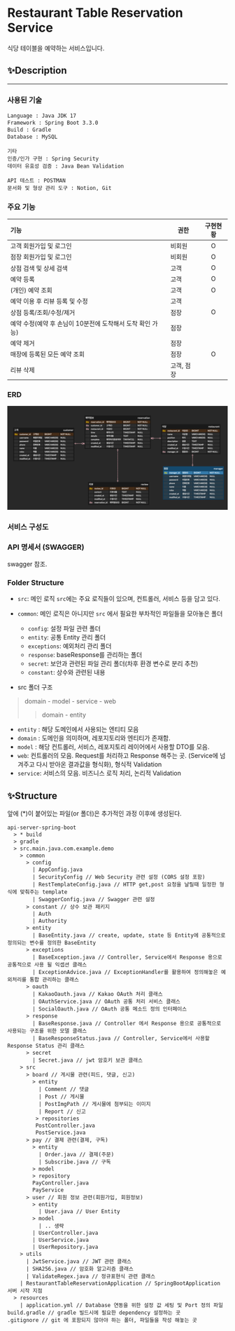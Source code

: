 # Restaurant Table Reservation Service
식당 테이블을 예약하는 서비스입니다.


## ✨Description
- - -
### 사용된 기술
```
Language : Java JDK 17
Framework : Spring Boot 3.3.0
Build : Gradle
Database : MySQL

기타
인증/인가 구현 : Spring Security
데이터 유효성 검증 : Java Bean Validation

API 테스트 : POSTMAN
문서화 및 형상 관리 도구 : Notion, Git
```

### 주요 기능
| 기능                                  | 권한     | 구현현황 |
|:------------------------------------|--------|:----:|
| 고객 회원가입 및 로그인                       | 비회원    |  O   |
| 점장 회원가입 및 로그인                       | 비회원    |  O   |
| 상점 검색 및 상세 검색                       | 고객     |  O   |
| 예약 등록                               | 고객     |  O   |
| (개인) 예약 조회                          | 고객     |  O   |
| 예약 이용 후 리뷰 등록 및 수정                  | 고객     |      |
| 상점 등록/조회/수정/제거                      | 점장     |  O   |
| 예약 수정(예약 후 손님이 10분전에 도착해서 도착 확인 가능) | 점장     |      |
| 예약 제거                               | 점장     |      |
| 매장에 등록된 모든 예약 조회                    | 점장     |  O   |
| 리뷰 삭제                               | 고객, 점장 |      |

### ERD

![erd](./erd.png)

### 서비스 구성도



### API 명세서 (SWAGGER)
swagger 참조.

### Folder Structure
- `src`: 메인 로직
  `src`에는 주요 로직들이 있으며, 컨트롤러, 서비스 등을 담고 있다.
- `common`: 메인 로직은 아니지만 `src` 에서 필요한 부차적인 파일들을 모아놓은 폴더
    - `config`: 설정 파일 관련 폴더
    - `entity`: 공통 Entity 관리 폴더
    - `exceptions`: 예외처리 관리 폴더
    - `response`: baseResponse를 관리하는 폴더
    - `secret`: 보안과 관련된 파일 관리 폴더(차후 환경 변수로 분리 추천)
    - `constant`: 상수와 관련된 내용


- src 폴더 구조
> domain - model - service - web
>   > domain - entity

- `entity` : 해당 도메인에서 사용되는 엔티티 모음
- `domain` : 도메인을 의미하며, 레포지토리와 엔티티가 존재함.
- `model` : 해당 컨트롤러, 서비스, 레포지토리 레이어에서 사용할 DTO를 모음.
- `web`: 컨트롤러의 모음. Request를 처리하고 Response 해주는 곳. (Service에 넘겨주고 다시 받아온 결과값을 형식화), 형식적 Validation
- `service`: 서비스의 모음. 비즈니스 로직 처리, 논리적 Validation

## ✨Structure
앞에 (*)이 붙어있는 파일(or 폴더)은 추가적인 과정 이후에 생성된다.
```text
api-server-spring-boot
  > * build
  > gradle
  > src.main.java.com.example.demo
    > common
      > config
        | AppConfig.java
        | SecurityConfig // Web Security 관련 설정 (CORS 설정 포함)
        | RestTemplateConfig.java // HTTP get,post 요청을 날릴때 일정한 형식에 맞춰주는 template
        | SwaggerConfig.java // Swagger 관련 설정
      > constant // 상수 보관 패키지
        | Auth
        | Authority
      > entity
        | BaseEntity.java // create, update, state 등 Entity에 공통적으로 정의되는 변수를 정의한 BaseEntity
      > exceptions
        | BaseException.java // Controller, Service에서 Response 용으로 공통적으로 사용 될 익셉션 클래스
        | ExceptionAdvice.java // ExceptionHandler를 활용하여 정의해놓은 예외처리를 통합 관리하는 클래스
      > oauth
        | KakaoOauth.java // Kakao OAuth 처리 클래스
        | OAuthService.java // OAuth 공통 처리 서비스 클래스
        | SocialOauth.java // OAuth 공통 메소드 정의 인터페이스
      > response
        | BaseResponse.java // Controller 에서 Response 용으로 공통적으로 사용되는 구조를 위한 모델 클래스
        | BaseResponseStatus.java // Controller, Service에서 사용할 Response Status 관리 클래스 
      > secret
        | Secret.java // jwt 암호키 보관 클래스
    > src
      > board // 게시물 관련(피드, 댓글, 신고)
        > entity
          | Comment // 댓글
          | Post // 게시물
          | PostImgPath // 게시물에 첨부되는 이미지 
          | Report // 신고
         > repositories
         PostController.java
         PostService.java
      > pay // 결제 관련(결제, 구독)
        > entity
          | Order.java // 결제(주문) 
          | Subscribe.java // 구독
        > model
        > repository
        PayController.java
        PayService
      > user // 회원 정보 관련(회원가입, 회원정보)
        > entity
          | User.java // User Entity
        > model
          | .. 생략 
        | UserController.java
        | UserService.java
        | UserRepository.java
    > utils
      | JwtService.java // JWT 관련 클래스
      | SHA256.java // 암호화 알고리즘 클래스
      | ValidateRegex.java // 정규표현식 관련 클래스
    | RestaurantTableReservationApplication // SpringBootApplication 서버 시작 지점
  > resources
    | application.yml // Database 연동을 위한 설정 값 세팅 및 Port 정의 파일
build.gradle // gradle 빌드시에 필요한 dependency 설정하는 곳
.gitignore // git 에 포함되지 않아야 하는 폴더, 파일들을 작성 해놓는 곳

```
